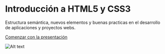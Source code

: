 Introducción a HTML5 y CSS3
===========

Estructura semántica, nuevos elementos y buenas practicas en el desarrollo de aplicaciones y proyectos webs.

[Comenzar con la presentación](http://evillarruel.github.io/intro-HTML5/)


![Alt text](../gh-pages/images/html5-e1348189995482.jpg "The Hero HTML5")


